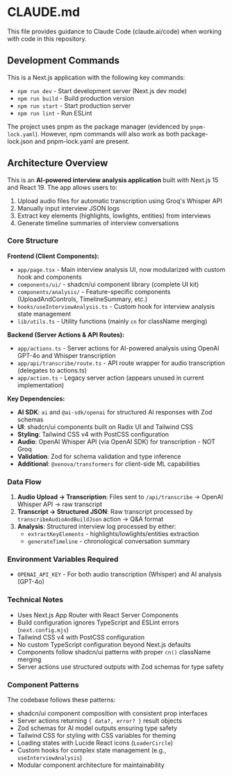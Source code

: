 # CLAUDE.md

This file provides guidance to Claude Code (claude.ai/code) when working with code in this repository.

## Development Commands

This is a Next.js application with the following key commands:

- `npm run dev` - Start development server (Next.js dev mode)
- `npm run build` - Build production version  
- `npm run start` - Start production server
- `npm run lint` - Run ESLint

The project uses pnpm as the package manager (evidenced by `pnpm-lock.yaml`). However, npm commands will also work as both package-lock.json and pnpm-lock.yaml are present.

## Architecture Overview

This is an **AI-powered interview analysis application** built with Next.js 15 and React 19. The app allows users to:

1. Upload audio files for automatic transcription using Groq's Whisper API
2. Manually input interview JSON logs
3. Extract key elements (highlights, lowlights, entities) from interviews
4. Generate timeline summaries of interview conversations

### Core Structure

**Frontend (Client Components):**
- `app/page.tsx` - Main interview analysis UI, now modularized with custom hook and components
- `components/ui/` - shadcn/ui component library (complete UI kit)
- `components/analysis/` - Feature-specific components (UploadAndControls, TimelineSummary, etc.)
- `hooks/useInterviewAnalysis.ts` - Custom hook for interview analysis state management  
- `lib/utils.ts` - Utility functions (mainly `cn` for className merging)

**Backend (Server Actions & API Routes):**
- `app/actions.ts` - Server actions for AI-powered analysis using OpenAI GPT-4o and Whisper transcription
- `app/api/transcribe/route.ts` - API route wrapper for audio transcription (delegates to actions.ts)
- `app/action.ts` - Legacy server action (appears unused in current implementation)

**Key Dependencies:**
- **AI SDK**: `ai` and `@ai-sdk/openai` for structured AI responses with Zod schemas
- **UI**: shadcn/ui components built on Radix UI and Tailwind CSS
- **Styling**: Tailwind CSS v4 with PostCSS configuration
- **Audio**: OpenAI Whisper API (via OpenAI SDK) for transcription - NOT Groq
- **Validation**: Zod for schema validation and type inference
- **Additional**: `@xenova/transformers` for client-side ML capabilities

### Data Flow

1. **Audio Upload → Transcription**: Files sent to `/api/transcribe` → OpenAI Whisper API → raw transcript
2. **Transcript → Structured JSON**: Raw transcript processed by `transcribeAudioAndBuildJson` action → Q&A format
3. **Analysis**: Structured interview log processed by either:
   - `extractKeyElements` - highlights/lowlights/entities extraction
   - `generateTimeline` - chronological conversation summary

### Environment Variables Required

- `OPENAI_API_KEY` - For both audio transcription (Whisper) and AI analysis (GPT-4o)

### Technical Notes

- Uses Next.js App Router with React Server Components
- Build configuration ignores TypeScript and ESLint errors (`next.config.mjs`)
- Tailwind CSS v4 with PostCSS configuration
- No custom TypeScript configuration beyond Next.js defaults
- Components follow shadcn/ui patterns with proper `cn()` className merging
- Server actions use structured outputs with Zod schemas for type safety

### Component Patterns

The codebase follows these patterns:
- shadcn/ui component composition with consistent prop interfaces
- Server actions returning `{ data?, error? }` result objects
- Zod schemas for AI model outputs ensuring type safety
- Tailwind CSS for styling with CSS variables for theming
- Loading states with Lucide React icons (`LoaderCircle`)
- Custom hooks for complex state management (e.g., `useInterviewAnalysis`)
- Modular component architecture for maintainability